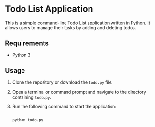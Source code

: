 # Todo List Application

This is a simple command-line Todo List application written in Python. It allows users to manage their tasks by adding and deleting todos.

## Requirements

- Python 3

## Usage

1. Clone the repository or download the `todo.py` file.

2. Open a terminal or command prompt and navigate to the directory containing `todo.py`.

3. Run the following command to start the application:

   ```bash

   python todo.py


